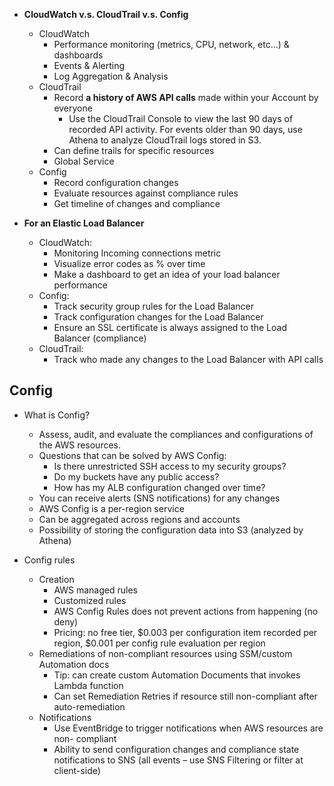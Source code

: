 - **CloudWatch v.s. CloudTrail v.s. Config**
	- CloudWatch  
		- Performance monitoring (metrics, CPU, network, etc...) & dashboards
		- Events & Alerting  
		- Log Aggregation & Analysis
	- CloudTrail  
		- Record **a history of AWS API calls** made within your Account by everyone
			- Use the CloudTrail Console to view the last 90 days of recorded API activity. For events older than 90 days, use Athena to analyze CloudTrail logs stored in S3.
		- Can define trails for specific resources  
		- Global Service
	- Config
		- Record configuration changes
		- Evaluate resources against compliance rules
		- Get timeline of changes and compliance

- **For an Elastic Load Balancer**
	- CloudWatch:  
		- Monitoring Incoming connections metric
		- Visualize error codes as % over time  
		- Make a dashboard to get an idea of your load balancer performance
	- Config:  
		- Track security group rules for the Load Balancer  
		- Track configuration changes for the Load Balancer  
		- Ensure an SSL certificate is always assigned to the Load Balancer (compliance)
	- CloudTrail:  
		- Track who made any changes to the Load Balancer with API calls

## Config
- What is Config?
	- Assess, audit, and evaluate the compliances and configurations of the AWS resources.
	- Questions that can be solved by AWS Config:  
		- Is there unrestricted SSH access to my security groups?
		- Do my buckets have any public access?  
		- How has my ALB configuration changed over time?
	- You can receive alerts (SNS notifications) for any changes  
	- AWS Config is a per-region service  
	- Can be aggregated across regions and accounts  
	- Possibility of storing the configuration data into S3 (analyzed by Athena)

- Config rules
	- Creation
		- AWS managed rules
		- Customized rules
		- AWS Config Rules does not prevent actions from happening (no deny)
		- Pricing: no free tier, $0.003 per configuration item recorded per region, $0.001 per config rule evaluation per region
	- Remediations of non-compliant resources using SSM/custom Automation docs
		- Tip: can create custom Automation Documents that invokes Lambda function
		- Can set Remediation Retries if resource still non-compliant after auto-remediation
	- Notifications
		- Use EventBridge to trigger notifications when AWS resources are non- compliant
		- Ability to send configuration changes and compliance state notifications to SNS (all events – use SNS Filtering or filter at client-side)
	